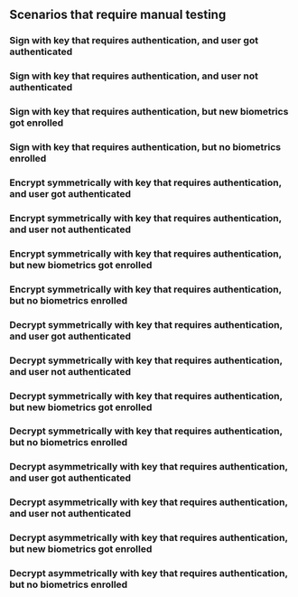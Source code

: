 ## Scenarios that require manual testing

### Sign with key that requires authentication, and user got authenticated
### Sign with key that requires authentication, and user not authenticated
### Sign with key that requires authentication, but new biometrics got enrolled
### Sign with key that requires authentication, but no biometrics enrolled

### Encrypt symmetrically with key that requires authentication, and user got authenticated
### Encrypt symmetrically with key that requires authentication, and user not authenticated
### Encrypt symmetrically with key that requires authentication, but new biometrics got enrolled
### Encrypt symmetrically with key that requires authentication, but no biometrics enrolled

### Decrypt symmetrically with key that requires authentication, and user got authenticated
### Decrypt symmetrically with key that requires authentication, and user not authenticated
### Decrypt symmetrically with key that requires authentication, but new biometrics got enrolled
### Decrypt symmetrically with key that requires authentication, but no biometrics enrolled

### Decrypt asymmetrically with key that requires authentication, and user got authenticated
### Decrypt asymmetrically with key that requires authentication, and user not authenticated
### Decrypt asymmetrically with key that requires authentication, but new biometrics got enrolled
### Decrypt asymmetrically with key that requires authentication, but no biometrics enrolled
